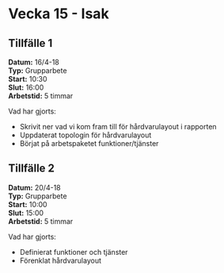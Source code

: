 # Vecka 15 - Isak

## Tillfälle 1  
**Datum:** 	16/4-18  
**Typ:** 	Grupparbete  
**Start:**	10:30  
**Slut:**	16:00  
**Arbetstid:** 5 timmar  

Vad har gjorts:  
- Skrivit ner vad vi kom fram till för hårdvarulayout i rapporten
- Uppdaterat topologin för hårdvarulayout
- Börjat på arbetspaketet funktioner/tjänster

## Tillfälle 2  
**Datum:** 	20/4-18  
**Typ:** 	Grupparbete  
**Start:**	10:00  
**Slut:**	15:00  
**Arbetstid:**	5 timmar  

Vad har gjorts:  
- Definierat funktioner och tjänster
- Förenklat hårdvarulayout

